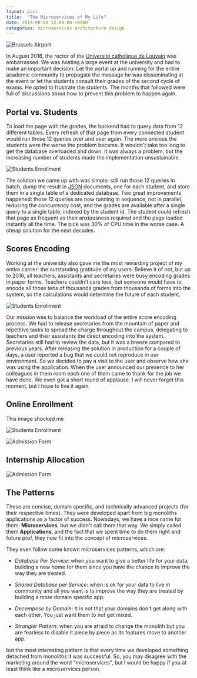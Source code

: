 ```yaml
---
layout: post
title:  "The Microservices of My Life"
date: 2019-08-08 12:00:00 +0200
categories: microservices architecture design
---
```


![Brussels Airport](/images/posts/louvain-la-neuve-grand-place.jpg)

In August 2016, the rector of the [Université catholique de Louvain][uclouvain] was embarrassed. We was hosting a large event at the university and had to make an important decision: Let the portal up and running for the entire academic community to propagate the message he was disseminating at the event or let the students consult their grades of the second cycle of exams. He opted to frustrate the students. The months that followed were full of discussions about how to prevent this problem to happen again.

<!-- more -->

## Portal vs. Students

To load the page with the grades, the backend had to query data from 12 different tables. Every refresh of that page from every connected student would run those 12 queries over and over again. The more anxious the students were the worse the problem became. It wouldn't take too long to get the database overloaded and down. It was always a problem, but the increasing number of students made the implementation unsustainable.

![Students Enrollment](/images/posts/bureau-virtuel.jpg)

The solution we came up with was simple: still run those 12 queries in batch, dump the result in [JSON] documents, one for each student, and store them in a single table of a dedicated database. Two great improvements happened: those 12 queries are now running in sequence, not in parallel, reducing the concurrency cost, and the grades are available after a single query to a single table, indexed by the student id. The student could refresh that page as frequent as their anxiousness required and the page loaded instantly all the time. The pick was 30% of CPU time in the worse case. A cheap solution for the next decades.

## Scores Encoding

Working at the university also gave me the most rewarding project of my entire carrier: the outstanding gratitude of my users. Believe it of not, but up to 2016, all teachers, assistants and secretaries were busy encoding grades in paper forms. Teachers couldn't care less, but someone would have to encode all those tens of thousands grades from thousands of forms into the system, so the calculations would determine the future of each student.

![Students Enrollment](/images/posts/online_encoding.png)

Our mission was to balance the workload of the entire score encoding process. We had to release secretaries from the mountain of paper and repetitive tasks to spread the charge throughout the campus, delegating to teachers and their assistants the direct encoding into the system. Secretaries still had to review the data, but it was a breeze compared to previous years. After releasing the solution in production for a couple of days, a user reported a bug that we could not reproduce in our environment. So we decided to pay a visit to the user and observe how she was using the application. When the user announced our presence to her colleagues in them room each one of them came to thank for the job we have done. We even got a short round of applause. I will never forget this moment, but I hope to live it again.

## Online Enrollment

This image shocked me

![Students Enrollment](/images/posts/student-enrollment.jpg)

![Admission Form](/images/posts/admission-form.png)

## Internship Allocation

![Admission Form](/images/posts/internship-allocation.jpg)

## The Patterns

These are concise, domain specific, and technically advanced projects (for their respective times). They were developed apart from big monoliths applications as a factor of success. Nowadays, we have a nice name for them: **Microservices**, but we didn't call them that way. We simply called them **Applications**, and the fact that we spent time to do them right and future prof, they now fit into the concept of microservices.

They even follow some known microservices patterns, which are:
- _Database Per Service_: when you want to give a better life for your data, building a new home for them since you have the chance to improve the way they are treated.

- _Shared Database per Service_: when is ok for your data to live in community and all you want is to improve the way they are treated by building a more domain specific app.

- _Decompose by Domain_: It is not that your domains don't get along with each other. You just want them to not get mixed.

- _Strangler Pattern_: when you are afraid to change the monolith but you are fearless to disable it piece by piece as its features move to another app.

but the most interesting pattern is that every time we developed something detached from monoliths it was successful. So, you may disagree with the marketing around the word "microservices", but I would be happy if you at least think like a microservices person.

[JSON]: https://json.org
[uclouvain]: https://uclouvain.be
